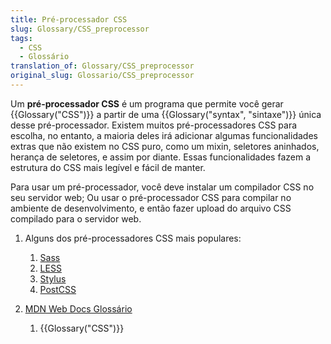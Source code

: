 ```yaml
---
title: Pré-processador CSS
slug: Glossary/CSS_preprocessor
tags:
  - CSS
  - Glossário
translation_of: Glossary/CSS_preprocessor
original_slug: Glossario/CSS_preprocessor
---
```

Um **pré-processador CSS** é um programa que permite você gerar {{Glossary("CSS")}} a partir de uma {{Glossary("syntax", "sintaxe")}} única desse pré-processador. Existem muitos pré-processadores CSS para escolha, no entanto, a maioria deles irá adicionar algumas funcionalidades extras que não existem no CSS puro, como um mixin, seletores aninhados, herança de seletores, e assim por diante. Essas funcionalidades fazem a estrutura do CSS mais legível e fácil de manter.

Para usar um pré-processador, você deve instalar um compilador CSS no seu servidor web; Ou usar o pré-processador CSS para compilar no ambiente de desenvolvimento, e então fazer upload do arquivo CSS compilado para o servidor web.

1. Alguns dos pré-processadores CSS mais populares:

    1. [Sass](http://sass-lang.com/)
    2. [LESS](http://lesscss.org/)
    3. [Stylus](http://stylus-lang.com/)
    4. [PostCSS](http://postcss.org/)

2. [MDN Web Docs Glossário](/pt-BR/docs/Glossario)

    1. {{Glossary("CSS")}}
